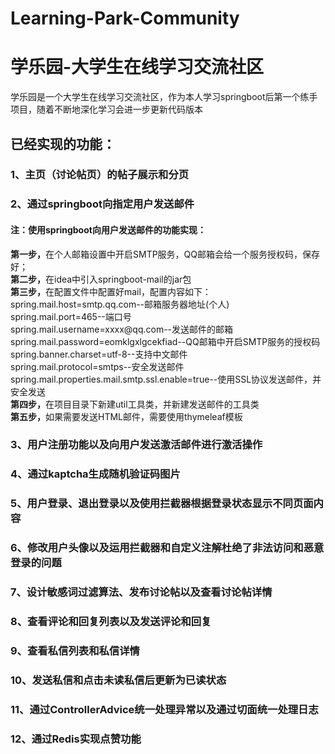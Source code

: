 # Learning-Park-Community
# 学乐园-大学生在线学习交流社区
学乐园是一个大学生在线学习交流社区，作为本人学习springboot后第一个练手项目，随着不断地深化学习会进一步更新代码版本
<br/>
<h2>已经实现的功能：</h2>
<h3>1、主页（讨论帖页）的帖子展示和分页</h3>
<h3>2、通过springboot向指定用户发送邮件</h3>
<h4>注：使用springboot向用户发送邮件的功能实现：</h4>
<b>第一步，</b>在个人邮箱设置中开启SMTP服务，QQ邮箱会给一个服务授权码，保存好；<br/>
<b>第二步，</b>在idea中引入springboot-mail的jar包<br/>
<b>第三步，</b>在配置文件中配置好mail，配置内容如下：<br/>
spring.mail.host=smtp.qq.com--邮箱服务器地址(个人)<br/>
spring.mail.port=465--端口号<br/>
spring.mail.username=xxxx@qq.com--发送邮件的邮箱<br/>
spring.mail.password=eomklgxlgcekfiad--QQ邮箱中开启SMTP服务的授权码<br/>
spring.banner.charset=utf-8--支持中文邮件<br/>
spring.mail.protocol=smtps--安全发送邮件<br/>
spring.mail.properties.mail.smtp.ssl.enable=true--使用SSL协议发送邮件，并安全发送<br/>
<b>第四步，</b>在项目目录下新建util工具类，并新建发送邮件的工具类<br/>
<b>第五步，</b>如果需要发送HTML邮件，需要使用thymeleaf模板<br/>
<h3>3、用户注册功能以及向用户发送激活邮件进行激活操作</h3>
<h3>4、通过kaptcha生成随机验证码图片</h3>
<h3>5、用户登录、退出登录以及使用拦截器根据登录状态显示不同页面内容</h3>
<h3>6、修改用户头像以及运用拦截器和自定义注解杜绝了非法访问和恶意登录的问题</h3>
<h3>7、设计敏感词过滤算法、发布讨论帖以及查看讨论帖详情</h3>
<h3>8、查看评论和回复列表以及发送评论和回复</h3>
<h3>9、查看私信列表和私信详情</h3>
<h3>10、发送私信和点击未读私信后更新为已读状态</h3>
<h3>11、通过ControllerAdvice统一处理异常以及通过切面统一处理日志</h3>
<h3>12、通过Redis实现点赞功能</h3>
